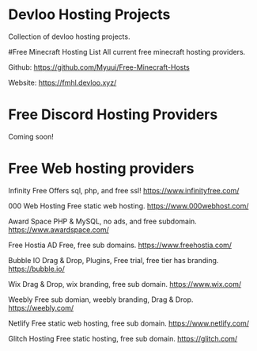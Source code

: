 # Devloo Hosting Projects
Collection of devloo hosting projects.

#Free Minecraft Hosting List
All current free minecraft hosting providers.

Github: https://github.com/Myuui/Free-Minecraft-Hosts

Website: https://fmhl.devloo.xyz/

# Free Discord Hosting Providers

Coming soon!

# Free Web hosting providers

Infinity Free
Offers sql, php, and free ssl!
https://www.infinityfree.com/

000 Web Hosting
Free static web hosting.
https://www.000webhost.com/

Award Space
PHP & MySQL, no ads, and free subdomain.
https://www.awardspace.com/

Free Hostia
AD Free, free sub domains.
https://www.freehostia.com/

Bubble IO
Drag & Drop, Plugins, Free trial, free tier has branding.
https://bubble.io/ 

Wix
Drag & Drop, wix branding, free sub domain.
https://www.wix.com/

Weebly
Free sub domian, weebly branding, Drag & Drop.
https://weebly.com/

Netlify
Free static web hosting, free sub domain.
https://www.netlify.com/

Glitch Hosting
Free static hosting, free sub domain.
https://glitch.com/
